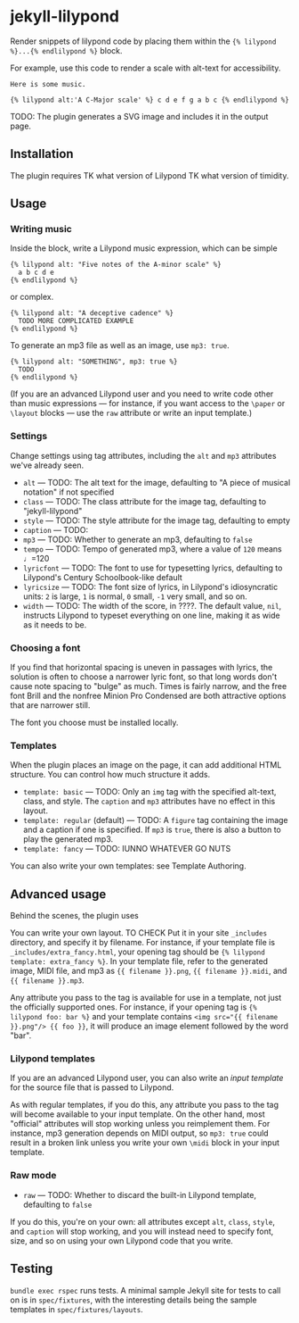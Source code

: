 # jekyll-lilypond


Render snippets of lilypond code by placing them within the `{% lilypond %}...{% endlilypond %}` block. 

For example, use this code to render a scale with alt-text for accessibility.

```
Here is some music.

{% lilypond alt:'A C-Major scale' %} c d e f g a b c {% endlilypond %}
```

TODO: The plugin generates a SVG image and includes it in the output page.

## Installation

The plugin requires TK what version of Lilypond TK what version of timidity. 

## Usage

### Writing music

Inside the block, write a Lilypond music expression, which can be simple 
```
{% lilypond alt: "Five notes of the A-minor scale" %}
  a b c d e 
{% endlilypond %}
```
or complex.
```
{% lilypond alt: "A deceptive cadence" %}
  TODO MORE COMPLICATED EXAMPLE
{% endlilypond %}
```

To generate an mp3 file as well as an image, use `mp3: true`.
```
{% lilypond alt: "SOMETHING", mp3: true %}
  TODO
{% endlilypond %}
```

(If you are an advanced Lilypond user and you need to write code other
than music expressions — for instance, if you want access to the `\paper`
or `\layout` blocks — use the `raw` attribute or write an input template.)


### Settings

Change settings using tag attributes, including the `alt` and `mp3` attributes we've already seen.

* `alt` — TODO: The alt text for the image, defaulting to "A piece of musical notation" if not specified
* `class` — TODO: The class attribute for the image tag, defaulting to "jekyll-lilypond"
* `style` — TODO: The style attribute for the image tag, defaulting to empty
* `caption` — TODO:
* `mp3` — TODO: Whether to generate an mp3, defaulting to `false`
* `tempo` — TODO: Tempo of generated mp3, where a value of `120` means ♩=120
* `lyricfont` — TODO: The font to use for typesetting lyrics, defaulting to Lilypond's Century Schoolbook-like default
* `lyricsize` — TODO: The font size of lyrics, in Lilypond's idiosyncratic units: `2` is large, `1` is normal, `0` small, `-1` very small, and so on.
* `width` — TODO: The width of the score, in ????. The default value, `nil`, instructs Lilypond to typeset everything on one line, making it as wide as it needs to be.

### Choosing a font

If you find that horizontal spacing is uneven in passages with lyrics, the solution is often to choose a narrower lyric font, so that long words don't
cause note spacing to "bulge" as much. Times is fairly narrow, and the free font Brill and the nonfree Minion Pro Condensed are both attractive options 
that are narrower still.

The font you choose must be installed locally. 

### Templates

When the plugin places an image on the page, it can add additional HTML structure. You can control how much structure it adds. 

* `template: basic` — TODO: Only an `img` tag with the specified alt-text, class, and style. The `caption` and `mp3` attributes have no effect in this layout. 
* `template: regular` (default) — TODO: A `figure` tag containing the image and a caption if one is specified. If `mp3` is `true`, there is also a button to play the generated mp3.
* `template: fancy` — TODO: IUNNO WHATEVER GO NUTS

You can also write your own templates: see Template Authoring. 

## Advanced usage

Behind the scenes, the plugin uses 



You can write your own layout. TO CHECK Put it in your site `_includes` directory, and specify it by filename. For instance, if your template file
is `_includes/extra_fancy.html`, your opening tag should be `{% lilypond template: extra_fancy %}`. In your template file, refer to the generated image, 
MIDI file, and mp3 as `{{ filename }}.png`, `{{ filename }}.midi`, and `{{ filename }}.mp3`.

Any attribute you pass to the tag is available for use in a template, not just the officially supported ones. For instance, if your opening tag is
`{% lilypond foo: bar %}` and your template contains `<img src="{{ filename }}.png"/> {{ foo }}`, it will produce an image element followed by the word "bar".

### Lilypond templates

If you are an advanced Lilypond user, you can also write an *input template* for the source file that is passed to Lilypond. 

As with regular templates, if you do this, any attribute you pass to the tag will become available to your input template. On the other hand,
most "official" attributes will stop working unless you reimplement them. For instance, mp3 generation depends on MIDI output, so `mp3: true` 
could result in a broken link unless you write your own `\midi` block in your input template. 

### Raw mode



* `raw` — TODO: Whether to discard the built-in Lilypond template, defaulting to `false`

If you do this, you're on your own: all attributes except `alt`, `class`, `style`, and `caption` will stop working, and
you will instead need to specify font, size, and so on using your own Lilypond code that you write. 


## Testing

`bundle exec rspec` runs tests. A minimal sample Jekyll site for tests to call on is in `spec/fixtures`, 
with the interesting details being the sample templates in `spec/fixtures/layouts`.
